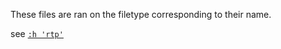 These files are ran on the filetype corresponding to their name.

see [`:h 'rtp'`](https://neovim.io/doc/user/options.html#'rtp')
